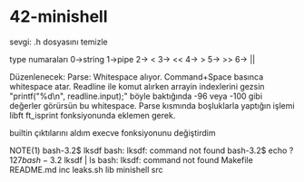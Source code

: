# 42-minishell
sevgi: .h dosyasını temizle

type numaraları
0->string
1->pipe
2-> <
3-> <<
4-> >
5-> >>
6-> ||

Düzenlenecek:
	Parse:
		Whitespace alıyor. Command+Space basınca whitespace atar. Readline ile komut
		alırken arrayin indexlerini gezsin "printf("%d\n", readline.input);" böyle
		baktığında -96 veya -100 gibi değerler görürsün bu whitespace. Parse kısmında
		boşluklarla yaptığın işlemi libft ft_isprint fonksiyonunda eklemen gerek.


builtin çıktılarını aldım execve fonksiyonunu değiştirdim

NOTE(1)
bash-3.2$ lksdf
bash: lksdf: command not found
bash-3.2$ echo $?
127
bash-3.2$ lksdf | ls
bash: lksdf: command not found
Makefile        README.md       inc             leaks.sh        lib             minishell       src